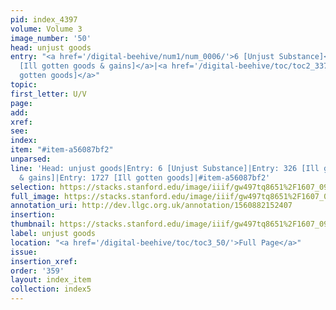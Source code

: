 ```yaml
---
pid: index_4397
volume: Volume 3
image_number: '50'
head: unjust goods
entry: "<a href='/digital-beehive/num1/num_0006/'>6 [Unjust Substance]</a>|<a href='/digital-beehive/num2/num_0374/'>326
  [Ill gotten goods & gains]</a>|<a href='/digital-beehive/toc/toc2_337/'>1727 [Ill
  gotten goods]</a>"
topic: 
first_letter: U/V
page: 
add: 
xref: 
see: 
index: 
item: "#item-a56087bf2"
unparsed: 
line: 'Head: unjust goods|Entry: 6 [Unjust Substance]|Entry: 326 [Ill gotten goods
  & gains]|Entry: 1727 [Ill gotten goods]|#item-a56087bf2'
selection: https://stacks.stanford.edu/image/iiif/gw497tq8651%2F1607_0993/1068,2397,676,140/full/0/default.jpg
full_image: https://stacks.stanford.edu/image/iiif/gw497tq8651%2F1607_0993/full/full/0/default.jpg
annotation_uri: http://dev.llgc.org.uk/annotation/1560882152407
insertion: 
thumbnail: https://stacks.stanford.edu/image/iiif/gw497tq8651%2F1607_0993/1068,2397,676,140/150,/0/default.jpg
label: unjust goods
location: "<a href='/digital-beehive/toc/toc3_50/'>Full Page</a>"
issue: 
insertion_xref: 
order: '359'
layout: index_item
collection: index5
---
```


